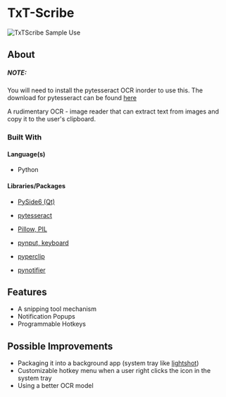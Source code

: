 # TxT-Scribe

![TxTScribe Sample Use](https://user-images.githubusercontent.com/78674944/236726857-b2feb3d5-40bd-4377-ab2a-5f8a326311e6.gif)

## About

##### **NOTE:**
You will need to install the pytesseract OCR inorder to use this. The download for pytesseract can be found [here](https://pypi.org/project/pytesseract/)

A rudimentary OCR - image reader that can extract text from images and copy it to the user's clipboard.

### Built With
#### Language(s)
- Python

#### Libraries/Packages
- [PySide6 (Qt)](https://pypi.org/project/PySide6/)

- [pytesseract](https://pypi.org/project/pytesseract/)

- [Pillow, PIL](https://github.com/python-pillow/Pillow/)

- [pynput, keyboard](https://pypi.org/project/pynput/)

- [pyperclip](https://pypi.org/project/pyperclip/)

- [pynotifier](https://pypi.org/project/py-notifier/)

## Features
- A snipping tool mechanism
- Notification Popups
- Programmable Hotkeys

## Possible Improvements
- Packaging it into a background app (system tray like [lightshot](https://app.prntscr.com/en/index.html))
- Customizable hotkey menu when a user right clicks the icon in the system tray
- Using a better OCR model
